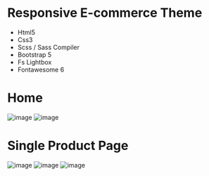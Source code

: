 # Responsive E-commerce Theme
<ul>
  <li>Html5</li>
  <li>Css3</li>
  <li>Scss / Sass Compiler</li>
  <li>Bootstrap 5</li>
  <li>Fs Lightbox</li>
  <li>Fontawesome 6</li>
</ul>

# Home
![image](https://github.com/eren-smsekk/19-Responsive-E-commerce-Theme/assets/115400485/68f466c9-502f-462e-b0fd-b6e71db4fc36)
![image](https://github.com/eren-smsekk/19-Responsive-E-commerce-Theme/assets/115400485/b52fc250-d0cb-466d-a55a-bfc29ba91a04)

# Single Product Page
![image](https://github.com/eren-smsekk/19-Responsive-E-commerce-Theme/assets/115400485/aaa11cb6-25bb-4cd1-a14d-d6e6771697d8)
![image](https://github.com/eren-smsekk/19-Responsive-E-commerce-Theme/assets/115400485/d3b053d2-82c2-4a85-aa04-95758f15ada2)
![image](https://github.com/eren-smsekk/19-Responsive-E-commerce-Theme/assets/115400485/79561923-3ad6-42ae-b191-2a9415dcfe41)

